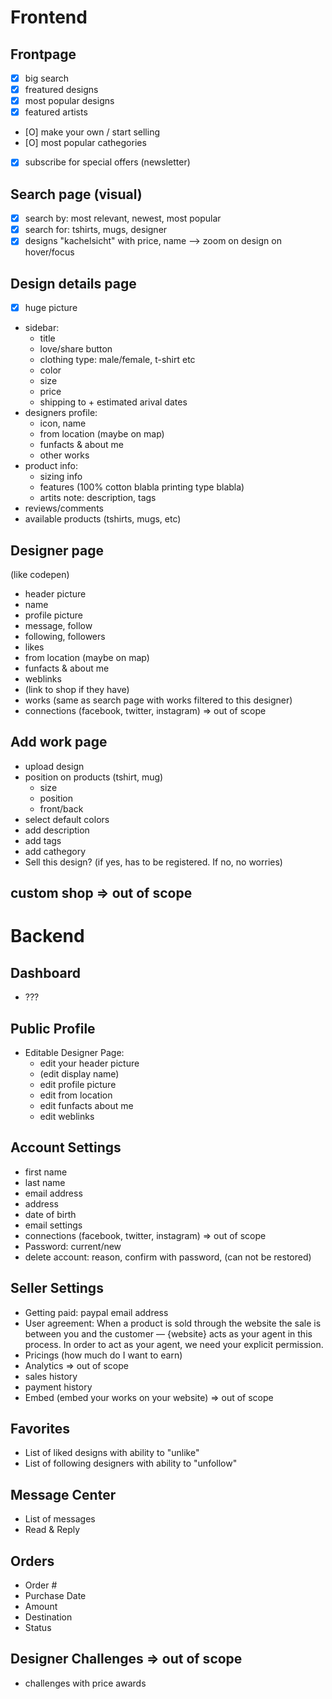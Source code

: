 # Frontend

## Frontpage
- [X] big search
- [X] freatured designs
- [X] most popular designs
- [X] featured artists
- [O] make your own / start selling
- [O] most popular cathegories
- [X] subscribe for special offers (newsletter)

## Search page (visual)
- [X] search by: most relevant, newest, most popular
- [X] search for: tshirts, mugs, designer
- [X] designs "kachelsicht" with price, name –> zoom on design on hover/focus

## Design details page
- [X] huge picture
- sidebar:
    - title
    - love/share button
    - clothing type: male/female, t-shirt etc
    - color
    - size
    - price
    - shipping to + estimated arival dates
- designers profile:
    - icon, name
    - from location (maybe on map)
    - funfacts & about me
    - other works
- product info:
    - sizing info
    - features (100% cotton blabla printing type blabla)
    - artits note: description, tags
- reviews/comments
- available products (tshirts, mugs, etc)

## Designer page
(like codepen)
- header picture
- name
- profile picture
- message, follow
- following, followers
- likes
- from location (maybe on map)
- funfacts & about me
- weblinks
- (link to shop if they have)
- works (same as search page with works filtered to this designer)
- connections (facebook, twitter, instagram) => out of scope

## Add work page
- upload design
- position on products (tshirt, mug)
    - size
    - position
    - front/back
- select default colors
- add description
- add tags
- add cathegory
- Sell this design? (if yes, has to be registered. If no, no worries)

## custom shop  => out of scope

# Backend

## Dashboard
- ???

## Public Profile
- Editable Designer Page:
    - edit your header picture
    - (edit display name)
    - edit profile picture
    - edit from location
    - edit funfacts about me
    - edit weblinks

## Account Settings
- first name
- last name
- email address
- address
- date of birth
- email settings
- connections (facebook, twitter, instagram) => out of scope
- Password: current/new
- delete account: reason, confirm with password, (can not be restored)

## Seller Settings
- Getting paid: paypal email address
- User agreement:
When a product is sold through the website the sale is between you and the customer — {website} acts as your agent in this process. In order to act as your agent, we need your explicit permission.
- Pricings (how much do I want to earn)
- Analytics => out of scope
- sales history
- payment history
- Embed (embed your works on your website) => out of scope


## Favorites
- List of liked designs with ability to "unlike"
- List of following designers with ability to "unfollow"

## Message Center
- List of messages
- Read & Reply

## Orders
- Order #
- Purchase Date
- Amount
- Destination
- Status

## Designer Challenges  => out of scope
- challenges with price awards
